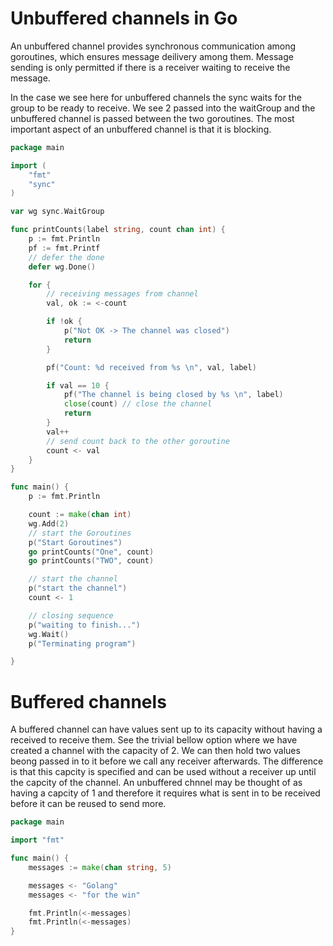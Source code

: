 # Unbuffered channels in Go

An unbuffered channel provides synchronous communication among goroutines, which ensures message deilivery among them. Message sending is only permitted if there is a receiver waiting to receive the message.

In the case we see here for unbuffered channels the sync waits for the group to be ready to receive. We see 2 passed into the waitGroup and the unbuffered channel is passed between the two goroutines. The most important aspect of an unbuffered channel is that it is blocking.

```go
package main

import (
	"fmt"
	"sync"
)

var wg sync.WaitGroup

func printCounts(label string, count chan int) {
	p := fmt.Println
	pf := fmt.Printf
	// defer the done
	defer wg.Done()

	for {
		// receiving messages from channel
		val, ok := <-count

		if !ok {
			p("Not OK -> The channel was closed")
			return
		}

		pf("Count: %d received from %s \n", val, label)

		if val == 10 {
			pf("The channel is being closed by %s \n", label)
			close(count) // close the channel
			return
		}
		val++
		// send count back to the other goroutine
		count <- val
	}
}

func main() {
	p := fmt.Println

	count := make(chan int)
	wg.Add(2)
	// start the Goroutines
	p("Start Goroutines")
	go printCounts("One", count)
	go printCounts("TWO", count)

	// start the channel
	p("start the channel")
	count <- 1

	// closing sequence
	p("waiting to finish...")
	wg.Wait()
	p("Terminating program")

}

```

# Buffered channels

A buffered channel can have values sent up to its capacity without having a received to receive them. See the trivial bellow option where we have created a channel with the capacity of 2. We can then hold two values beong passed in to it before we call any receiver afterwards. The difference is that this capcity is specified and can be used without a receiver up until the capcity of the channel. An unbuffered chnnel may be thought of as having a capcity of 1 and therefore it requires what is sent in to be received before it can be reused to send more.

```go
package main

import "fmt"

func main() {
	messages := make(chan string, 5)

	messages <- "Golang"
	messages <- "for the win"

	fmt.Println(<-messages)
	fmt.Println(<-messages)
}
```
